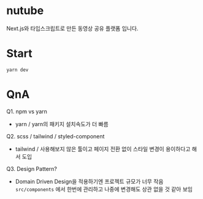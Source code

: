 # nutube

Next.js와 타입스크립트로 만든 동영상 공유 플랫폼 입니다.

# Start

```bash
yarn dev
```

# QnA

Q1. npm vs yarn <br>

- yarn / yarn의 패키지 설치속도가 더 빠름

Q2. scss / tailwind / styled-component

- tailwind / 사용해보지 않은 툴이고 페이지 전환 없이 스타일 변경이 용이하다고 해서 도입

Q3. Design Pattern?

- Domain Driven Design을 적용하기엔 프로젝트 규모가 너무 작음 <br>
  `src/components` 에서 한번에 관리하고 나중에 변경해도 상관 없을 것 같아 보임

<!-- Q4. Server & Data Base

- 백엔드 서버는 Node.js, DB는 MySQL로 진행 예정이다.
  프론트만 작업하게 되면 Firebase와 같은 BaaS 솔루션도 존재하지만
  해당 프로젝트는 비디오 파일을 업로드할 공간이 필요하므로 S3와 연동을 위해 Node로 간단한 서버를 구성하려고 계획중이다. -->

